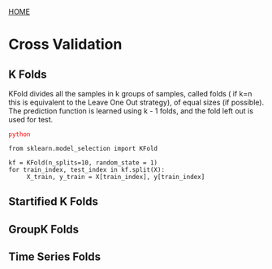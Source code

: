 [HOME](https://debanga.github.com/depurr)

# Cross Validation

## K Folds

KFold divides all the samples in k groups of samples, called folds ( if k=n this is equivalent to the Leave One Out strategy), of equal sizes (if possible). The prediction function is learned using k - 1 folds, and the fold left out is used for test.

<span style="color:red">```python```</span>
```
from sklearn.model_selection import KFold

kf = KFold(n_splits=10, random_state = 1)
for train_index, test_index in kf.split(X):
     X_train, y_train = X[train_index], y[train_index]
```

## Startified K Folds

## GroupK Folds

## Time Series Folds
